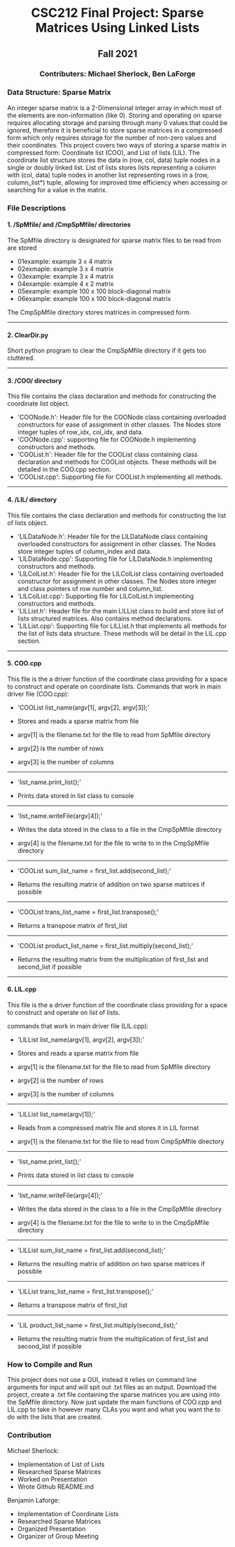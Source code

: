 <h1 align="center"> CSC212 Final Project: Sparse Matrices Using Linked Lists </h1>

<h2 align="center"> Fall 2021 </h2>

<h3 align="center"> Contributers: Michael Sherlock, Ben LaForge </h3>


### **Data Structure: Sparse Matrix**

An integer sparse matrix is a 2-Dimensional integer array in which most of the elements are non-information (like 0).  Storing and operating on sparse requires allocating storage and parsing through many 0 values that could be ignored, therefore it is beneficial to store sparse matrices in a compressed form which only requires storage for the number of non-zero values and their coordinates.  This project covers two ways of storing a sparse matrix in compressed form: Coordinate list (COO), and List of lists (LlL).  The coordinate list structure stores the data in (row, col, data) tuple nodes in a single or doubly linked list.  List of lists stores lists representing a column with (col, data) tuple nodes in another list representing rows in a (row, column_list*) tuple, allowing for improved time efficiency when accessing or searching for a value in the matrix. 

### **File Descriptions**

#### 1. /SpMfile/ and /CmpSpMfile/ directories 

The SpMfile directory is designated for sparse matrix files to be read from are stored
- 01example: example 3 x 4 matrix
- 02exmaple: example 3 x 4 matrix
- 03example: example 3 x 4 matrix
- 04example: example 4 x 2 matrix
- 05example: example 100 x 100 block-diagonal matrix
- 06example: example 100 x 100 block-diagonal matrix


The CmpSpMfile directory stores matrices in compressed form.

---

#### 2. ClearDir.py

Short python program to clear the CmpSpMfile directory if it gets too cluttered.

---

#### 3. /COO/ directory

This file contains the class declaration and methods for constructing the coordinate list object.

- 'COONode.h': Header file for the COONode class containing overloaded constructors for ease of assignment in other classes.  The Nodes store integer tuples of row_idx, col_idx, and data.
- 'COONode.cpp': supporting file for COONode.h implementing constructors and methods.
- 'COOList.h': Header file for the COOList class containing class declaration and methods for COOList objects.  These methods will be detailed in the COO.cpp section.
- 'COOList.cpp': Supporting file for COOList.h implementing all methods. 

---

#### 4. /LlL/ directory

This file contains the class declaration and methods for constructing the list of lists object.

- 'LlLDataNode.h': Header file for the LlLDataNode class containing overloaded constructors for assignment in other classes. The Nodes store integer tuples of column_index and data.
- 'LlLDataNode.cpp': Supporting file for LlLDataNode.h implementing constructors and methods.
- 'LlLColList.h': Header file for the LlLColList class containing overloaded constructor for assignment in other classes.  The Nodes store integer and class pointers of row number and column_list.
- 'LlLColList.cpp': Supporting file for LlLColList.h implementing constructors and methods.
- 'LlLList.h': Header file for the main LlLList class to build and store list of lists structured matrices.  Also contains method declarations.
- 'LlLList.cpp': Supporting file for LlLList.h that implements all methods for the list of lists data structure.  These methods will be detail in the LlL.cpp section.

---

#### 5. COO.cpp

This file is the a driver function of the coordinate class providing for a space to construct and operate on coordinate lists.
Commands that work in main driver file (COO.cpp):

- 'COOList list_name(argv[1], argv[2], argv[3]);'

- Stores and reads a sparse matrix from file
- argv[1] is the filename.txt for the file to read from SpMfile directory
- argv[2] is the number of rows
- argv[3] is the number of columns

---

- 'list_name.print_list();'

- Prints data stored in list class to console

---

- 'list_name.writeFile(argv[4]);'

- Writes the data stored in the class to a file in the CmpSpMfile directory
- argv[4] is the filename.txt for the file to write to in the CmpSpMfile directory

---

- 'COOList sum_list_name = first_list.add(second_list);'

- Returns the resulting matrix of addition on two sparse matrices if possible

---

- 'COOList trans_list_name = first_list.transpose();'

- Returns a transpose matrix of first_list

---

- 'COOList product_list_name = first_list.multiply(second_list);'

- Returns the resulting matrix from the multiplication of first_list and second_list
  if possible

---

#### 6. LlL.cpp

This file is the a driver function of the coordinate class providing for a space to construct and operate on list of lists.

commands that work in main driver file (LlL.cpp):

- 'LlLList list_name(argv[1], argv[2], argv[3]);'

- Stores and reads a sparse matrix from file
- argv[1] is the filename.txt for the file to read from SpMfile directory
- argv[2] is the number of rows
- argv[3] is the number of columns

---

- 'LlLList list_name(argv[1]);'

- Reads from a compressed matrix file and stores it in LlL format
- argv[1] is the filename.txt for the file to read from CmpSpMfile directory

---

- 'list_name.print_list();'

- Prints data stored in list class to console

---

- 'list_name.writeFile(argv[4]);'

- Writes the data stored in the class to a file in the CmpSpMfile directory
- argv[4] is the filename.txt for the file to write to in the CmpSpMfile directory

---

- 'LlLList sum_list_name = first_list.add(second_list);'

- Returns the resulting matrix of addition on two sparse matrices if possible

---

- 'LlLList trans_list_name = first_list.transpose();'

- Returns a transpose matrix of first_list

---

- 'LlL product_list_name = first_list.multiply(second_list);'

- Returns the resulting matrix from the multiplication of first_list and second_list
  if possible

### **How to Compile and Run**

This project does not use a GUI, instead it relies on command line arguments for input and will spit out .txt files as an output.  Download the project, create a .txt file containing the sparse matrices you are using into the SpMfile directory.  Now just update the main functions of COO.cpp and LlL.cpp to take in however many CLAs you want and what you want the to do with the lists that are created.  

### **Contribution**

Michael Sherlock:
* Implementation of List of Lists 
* Researched Sparse Matrices
* Worked on Presentation
* Wrote Github README.md

Benjamin Laforge:
* Implementation of Coordinate Lists
* Researched Sparse Matrices
* Organized Presentation
* Organizer of Group Meeting




